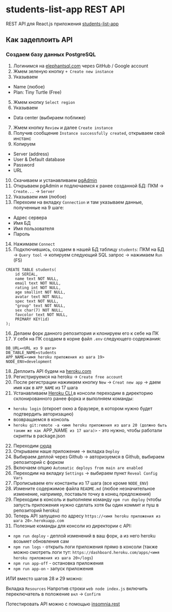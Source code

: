 # students-list-app REST API

REST API для React.js приложения [students-list-app](https://github.com/akzhar/students-list-app)

## Как задеплоить API

### Создаем базу данных PostgreSQL
1. Логинимся на [elephantsql.com](https://www.elephantsql.com) через GitHub / Google account
3. Жмем зеленую кнопку `+ Create new instance`
4. Указываем
- Name (любое)
- Plan: Tiny Turtle (Free)
5. Жмем кнопку `Select region`
6. Указываем
  - Data center (выбираем поближе)
7. Жмем кнопку `Review` и далее `Create instance`
8. Получив сообщение `Instance successfully created`, открываем свой инстанс
9. Копируем
- Server (address)
- User & Default database
- Password
- URL
10. Скачиваем и устанавливаем [pgAdmin](https://www.pgadmin.org/download)
11. Открываем pgAdmin и подлючаемся к ранее созданной БД: ПКМ → `Create...` → `Server`
12. Указываем имя (любое)
13. Перехоим на вкладку `Connection` и там указываем данные, полученные на 9 шаге:
- Адрес сервера
- Имя БД
- Имя пользователя
- Пароль
14. Нажимаем `Connect`
15. Подключившись, создаем в нашей БД таблицу `students`: ПКМ на БД → `Query tool` → копируем следующий SQL запрос → нажимаем `Run` (F5)
```
CREATE TABLE students(
	id SERIAL,
	name text NOT NULL,
	email text NOT NULL,
	rating int NOT NULL,
	age smallint NOT NULL,
	avatar text NOT NULL,
	spec text NOT NULL,
	"group" text NOT NULL,
	sex char(7) NOT NULL,
	favcolor text NOT NULL,
	PRIMARY KEY(id)
);
```
16. Делаем форк данного репозитория и клонируем его к себе на ПК
17. У себя на ПК создаем в корне файл `.env` следующего содержания:
```
DB_URL=<URL из 9 шага>
DB_TABLE_NAME=students
APP_NAME=<имя heroku приложения из шага 19>
NODE_ENV=development
```
18. Деплоить API будем на [heroku.com](https://www.heroku.com)
19. Регистрируемся на heroku → `Create free account`
20. После регистрации нажимаем кнопку `New` → `Creat new app` → даем имя как в `APP_NAME` из 17 шага
21. Устанавливаем [Heroku CLI](https://devcenter.heroku.com/articles/heroku-cli),в консоли переходим в директорию склонированного ранее форка и выполняем команды:
- `heroku login` (откроет окно а браузере, в котором нужно будет подтвердить авторизацию)
- возвращаемся в консоль
- `heroku git:remote -a <имя heroku приложения из шага 20 (должно быть таким же как `APP_NAME` из 17 шага)>` - это нужно, чтобы работали скрипты в package.json
22. Переходим [сюда](https://dashboard.heroku.com/apps)
23. Открываем наше приложение → вкладка `Deploy`
24. Выбираем деплой через Github → авторизуемся в Github, выбираем репозиторий с форком
25. Включаем опцию `Automatic deploys from main are enabled`
26. Переходим на вкладку `Settings` → выбираем пункт `Reveal Config Vars`
27. Прописываем env константы из 17 шага (все кроме `NODE_ENV`)
28. Измените содержимое файла `README.md` (любое незначительное изменение, например, поставьте точку в конец предложения)
29. Переходим в консоль и выполняем команду `npm run deploy` (чтобы запусть приложения нужно сделать хотя бы один коммит и пуш в репозиторий heroku)
30. Теперь API запущено по адресу `https://<имя heroku приложения из шага 20>.herokuapp.com`
31. Полезные команды для консоли из директории с API:
- `npm run deploy` - деплой изменений в ваш форк, а из него heroku возьмет обновления сам
- `npm run logs` - открыть логи приложения прямо в консоли (также можно смотреть логи тут: `https://dashboard.heroku.com/apps/<имя heroku приложения из шага 20>/logs`)
- `npm run app-off` - остановка приложения
- `npm run app-on` - запуск приложения

ИЛИ вместо шагов 28 и 29 можно:

Вкладка `Resources`
Напротив строки `web node index.js` включить переключатель в положение `вкл` → `Confirm`

Потестировать API можно с помощью [insomnia.rest](https://insomnia.rest/download)
